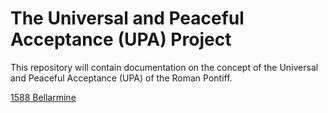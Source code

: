 # The Universal and Peaceful Acceptance (UPA) Project

This repository will contain documentation on the concept of the Universal and Peaceful Acceptance (UPA) of the Roman Pontiff.

[1588 Bellarmine](https://github.com/TreadingTheTiber/UPA/tree/main/1588%20Bellarmine)
